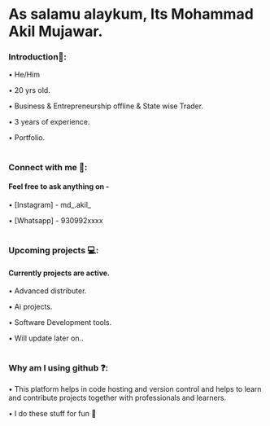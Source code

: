 # As salamu alaykum, Its Mohammad Akil Mujawar.



### Introduction📍:


• He/Him


• 20 yrs old.


• Business & Entrepreneurship offline & State wise Trader.


• 3 years of experience.


• Portfolio.


#


### Connect with me 📲:

####  Feel free to ask anything on -


• [Instagram] - md_.akil_


• [Whatsapp] - 930992xxxx


#




### Upcoming projects 💻:


#### Currently projects are active.


• Advanced distributer.


• Ai projects.


• Software Development tools.


• Will update later on..


#

#



### Why am I using github ❓:


• This platform helps in code hosting and version control and helps to learn and contribute projects together with professionals and learners.

• I do these stuff for fun 🙂

